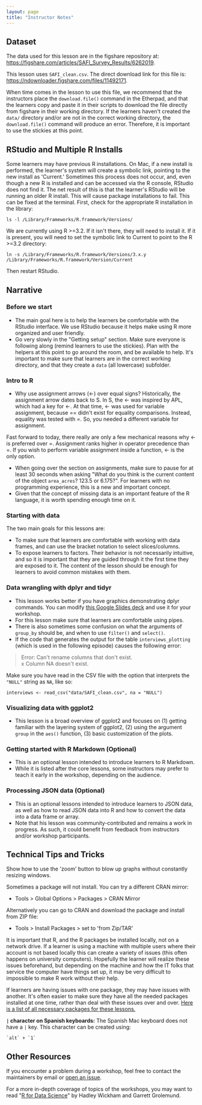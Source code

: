 ```yaml
---
layout: page
title: "Instructor Notes"
---
```


## Dataset

The data used for this lesson are in the figshare repository at: <https://figshare.com/articles/SAFI_Survey_Results/6262019>.

This lesson uses `SAFI_clean.csv`. The direct download link for this file is:
<https://ndownloader.figshare.com/files/11492171>.

When time comes in the lesson to use this file, we recommend that the
instructors place the `download.file()` command in the Etherpad, and that the
learners copy and paste it in their scripts to download the file directly from
figshare in their working directory. If the learners haven't created the
`data/` directory and/or are not in the correct working directory, the
`download.file()` command will produce an error. Therefore, it is important to use
the stickies at this point.

## RStudio and Multiple R Installs

Some learners may have previous R installations. On Mac, if a new install is
performed, the learner's system will create a symbolic link, pointing to the new
install as 'Current.' Sometimes this process does not occur, and, even though a
new R is installed and can be accessed via the R console, RStudio does not find
it. The net result of this is that the learner's RStudio will be running an
older R install. This will cause package installations to fail. This can be
fixed at the terminal. First, check for the appropriate R installation in the
library:

```
ls -l /Library/Frameworks/R.framework/Versions/
```

We are currently using R >=3.2. If it isn't there, they will need to install it.
If it is present, you will need to set the symbolic link to Current to point to
the R >=3.2 directory:

```
ln -s /Library/Frameworks/R.framework/Versions/3.x.y /Library/Frameworks/R.framework/Version/Current
```

Then restart RStudio.

## Narrative

### Before we start

* The main goal here is to help the learners be comfortable with the RStudio
  interface. We use RStudio because it helps make using R more organized and
  user friendly.
* Go very slowly in the "Getting setup" section. Make sure everyone is following
  along (remind learners to use the stickies). Plan with the helpers at this
  point to go around the room, and be available to help. It's important to make
  sure that learners are in the correct working directory, and that they create
  a `data` (all lowercase) subfolder.

### Intro to R

* Why use assignment arrows (<-) over equal signs? 
Historically, the assignment arrow dates back to S. In S, the <- was inspired by
APL, which had a key for <-. At that time, <- was used for variable assignment,
because == didn't exist for equality comparisons. Instead, equality was tested
with =. So, you needed a different variable for assignment.

Fast forward to today, there really are only a few mechanical reasons why <- is
preferred over =. Assignment ranks higher in operator precedence than =.
If you wish to perform variable assignment inside a function, <- is the only
option.
* When going over the section on assignments, make sure to pause for at least 30
  seconds when asking "What do you think is the current content of the object
  `area_acres`? 123.5 or 6.175?". For learners with no programming experience,
  this is a new and important concept.
* Given that the concept of missing data is an important feature of the R
  language, it is worth spending enough time on it.

### Starting with data

The two main goals for this lessons are:

* To make sure that learners are comfortable with working with data frames, and
  can use the bracket notation to select slices/columns.
* To expose learners to factors. Their behavior is not necessarily intuitive,
  and so it is important that they are guided through it the first time they are
  exposed to it. The content of the lesson should be enough for learners to
  avoid common mistakes with them.

### Data wrangling with dplyr and tidyr

* This lesson works better if you have graphics demonstrating dplyr commands.
  You can modify [this Google Slides deck](https://docs.google.com/presentation/d/1A9abypFdFp8urAe9z7GCMjFr4aPeIb8mZAtJA2F7H0w/edit#slide=id.g652714585f_0_114) and use it for your workshop.
* For this lesson make sure that learners are comfortable using pipes.
* There is also sometimes some confusion on what the arguments of `group_by`
  should be, and when to use `filter()` and `select()`.
* If the code that generates the output for the table `interviews_plotting` (which is used in the following episode) causes the following error:

> Error: Can't rename columns that don't exist.  
> x Column NA doesn't exist.
    
Make sure you have read in the CSV file with the option that interprets the `"NULL"` string as `NA`, like so: 
    
```
interviews <- read_csv("data/SAFI_clean.csv", na = "NULL")
```  

### Visualizing data with ggplot2

* This lesson is a broad overview of ggplot2 and focuses on (1) getting familiar
  with the layering system of ggplot2, (2) using the argument `group` in the
  `aes()` function, (3) basic customization of the plots.


### Getting started with R Markdown (Optional)

* This is an optional lesson intended to introduce learners to R Markdown.
* While it is listed after the core lessons, some instructors may prefer to teach it early
in the workshop, depending on the audience.

### Processing JSON data (Optional)

* This is an optional lessons intended to introduce learners to JSON data, as well as how to
read JSON data into R and how to convert the data into a data frame or array.
* Note that his lesson was community-contributed and remains a work in progress. As such, it could 
benefit from feedback from instructors and/or workshop participants.


## Technical Tips and Tricks

Show how to use the 'zoom' button to blow up graphs without constantly resizing
windows.

Sometimes a package will not install. You can try a different CRAN mirror:
- Tools > Global Options > Packages > CRAN Mirror

Alternatively you can go to CRAN and download the package and install from ZIP
file:
-   Tools > Install Packages > set to 'from Zip/TAR'

It is important that R, and the R packages be installed locally, not on a network
drive. If a learner is using a machine with multiple users where their account is
not based locally this can create a variety of issues (this often happens on
university computers). Hopefully the learner will realize these issues beforehand,
but depending on the machine and how the IT folks that service the computer have
things set up, it may be very difficult to impossible to make R work without their
help.

If learners are having issues with one package, they may have issues with another.
It's often easier to make sure they have all the needed packages installed at one
time, rather than deal with these issues over and over. 
[Here is a list of all necessary packages for these lessons.](https://github.com/datacarpentry/R-ecology-lesson/blob/master/needed_packages.R)

**`|` character on Spanish keyboards:** The Spanish Mac keyboard does not have a `|` key. 
This character can be created using: 
```
`alt` + `1`
```


## Other Resources

If you encounter a problem during a workshop, feel free to contact the
maintainers by email or [open an
issue](https://github.com/datacarpentry/r-socialsci/issues/new).

For a more in-depth coverage of topics of the workshops, you may want to read "[R for Data Science](http://r4ds.had.co.nz/)" by Hadley Wickham and Garrett Grolemund.
